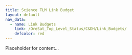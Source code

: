 ```yaml
---
title: Science TLM Link Budget
layout: default
nav_data:
  - name: Link Budgets
    link: /OreSat_Top_Level_Status/C&DH/Link_Budgets/
    defcolor: red
---
```



Placeholder for content...
